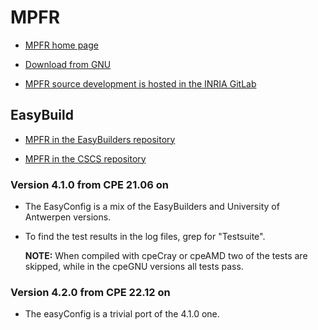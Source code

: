 # MPFR

  * [MPFR home page](https://www.mpfr.org/)

  * [Download from GNU](https://ftp.gnu.org/gnu/mpfr/)

  * [MPFR source development is hosted in the INRIA GitLab](https://gitlab.inria.fr/mpfr/mpfr)


## EasyBuild

  * [MPFR in the EasyBuilders repository](https://github.com/easybuilders/easybuild-easyconfigs/tree/develop/easybuild/easyconfigs/m/MPFR)

  * [MPFR in the CSCS repository](https://github.com/eth-cscs/production/tree/master/easybuild/easyconfigs/m/MPFR)

### Version 4.1.0 from CPE 21.06 on

  * The EasyConfig is a mix of the EasyBuilders and University of Antwerpen versions.

  * To find the test results in the log files, grep for "Testsuite".

    **NOTE:** When compiled with cpeCray or cpeAMD two of the tests are skipped, while
    in the cpeGNU versions all tests pass.

 
### Version 4.2.0 from CPE 22.12 on

  * The easyConfig is a trivial port of the 4.1.0 one.

